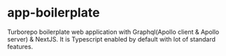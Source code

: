 # app-boilerplate
Turborepo boilerplate web application with Graphql(Apollo client &amp; Apollo server) &amp; NextJS. It is Typescript enabled by default with lot of standard features.

